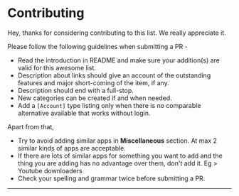 # Contributing

Hey, thanks for considering contributing to this list. We really appreciate it. 

Please follow the following guidelines when submitting a PR -

* Read the introduction in README and make sure your addition(s) are valid for this awesome list. 
* Description about links should give an account of the outstanding features and major short-coming of the item, if any.
* Description should end with a full-stop.
* New categories can be created if and when needed.
* Add a `[Account]` type listing only when there is no comparable alternative available that works without login.

Apart from that, 

* Try to avoid adding similar apps in **Miscellaneous** section. At max 2 similar kinds of apps are acceptable. 
* If there are lots of similar apps for something you want to add and the thing you are adding has no advantage over them, don't add it. Eg > Youtube downloaders
* Check your spelling and grammar twice before submitting a PR.


-----
